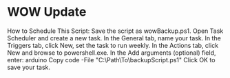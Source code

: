 # WOW Update

How to Schedule This Script:
Save the script as wowBackup.ps1.
Open Task Scheduler and create a new task.
In the General tab, name your task.
In the Triggers tab, click New, set the task to run weekly.
In the Actions tab, click New and browse to powershell.exe.
In the Add arguments (optional) field, enter:
arduino
Copy code
-File "C:\Path\To\backupScript.ps1"
Click OK to save your task.
